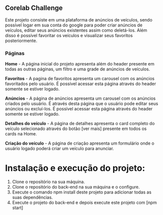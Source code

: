 ## Corelab Challenge

Este projeto consiste em uma plataforma de anúncios de veículos, sendo possível logar em sua conta do google para poder criar anúncios de veículos, editar seus anúncios existentes assim como deletá-los. Além disso é possível favoritar os veículos e visualizar seus favoritos posteriormente.

### Páginas

**Home** - A página inicial do projeto apresenta além do header presente em todas as outras páginas, um filtro e uma grade de anúncios de veículos. 

**Favoritos** - A pagina de favoritos apresenta um carousel com os anúncios favoritados pelo usuário. É possível acessar esta página através do header somente se estiver logado.

**Anúncios** - A página de anúncios apresenta um carousel com os anúncios criados pelo usuário. É através desta página que o usuário pode editar seus anúncios ou excluí-los. É possível acessar esta página através do header somente se estiver logado.

**Detalhes do veículo** - A página de detalhes apresenta o card completo do veículo selecionado através do botão [ver mais] presente em todos os cards na Home.

**Criação do veículo** - A página de criação apresenta um formulário onde o usuário logado poderá criar um veículo para anunciar.


# Instalação e execução do projeto:


1. Clone o repositório na sua máquina.
2. Clone o repositório do back-end na sua máquina e o configure.
3. Execute o comando npm install deste projeto para adicionar todas as suas dependências.
4. Execute o projeto do back-end e depois execute este projeto com [npm start]